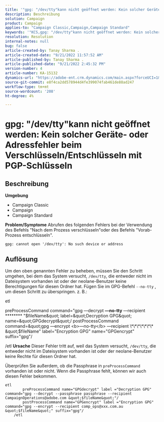 ```yaml
---
title: '"gpg: "/dev/tty"kann nicht geöffnet werden: Kein solcher Geräte- oder Adressfehler beim Verschlüsseln/Entschlüsseln mit PGP-Schlüsseln"'
description: Beschreibung
solution: Campaign
product: Campaign
applies-to: "Campaign Classic,Campaign,Campaign Standard"
keywords: '"KCS,gpg: "/dev/tty"kann nicht geöffnet werden: Kein solcher Geräte- oder Adressfehler beim Verschlüsseln/Entschlüsseln mit PGP-Schlüsseln"'
resolution: Resolution
internal-notes: null
bug: false
article-created-by: Tanay Sharma .
article-created-date: "9/21/2022 11:57:52 AM"
article-published-by: Tanay Sharma .
article-published-date: "9/21/2022 2:45:32 PM"
version-number: 4
article-number: KA-15132
dynamics-url: "https://adobe-ent.crm.dynamics.com/main.aspx?forceUCI=1&pagetype=entityrecord&etn=knowledgearticle&id=16788499-a439-ed11-9db1-002248086735"
source-git-commit: e8f4ca2dd578944d4fe399074fab461de88ad247
workflow-type: tm+mt
source-wordcount: '208'
ht-degree: 4%

---
```


# gpg: &quot;/dev/tty&quot;kann nicht geöffnet werden: Kein solcher Geräte- oder Adressfehler beim Verschlüsseln/Entschlüsseln mit PGP-Schlüsseln

## Beschreibung

<b>Umgebung</b>
- Campaign Classic
- Campaign
- Campaign Standard



<b>Problem/Symptome</b>
Abrufen des folgenden Fehlers bei der Verwendung des Befehls &quot;Nach dem Prozess verschlüsseln&quot;oder des Befehls &quot;Vorab-Prozess entschlüsseln&quot;.


```
gpg: cannot open '/dev/tty': No such device or address
```





## Auflösung


Um den oben genannten Fehler zu beheben, müssen Sie den Schritt umgehen, bei dem das System versucht, `/dev/tty`, die entweder nicht im Dateisystem vorhanden ist oder der neolane-Benutzer keine Berechtigungen für diesen Ordner hat. Fügen Sie im GPG-Befehl `--no-tty` , um diesen Schritt zu überspringen. z. B.:



etl

preProcessCommand command=&quot;gpg —decrypt <b>—no-tty</b> —recipient \*\*\*\*\*\*\*\* &quot;$fileName&quot; label=&quot;Decryption GPG&quot; name=&quot;GPGdecrypt&quot;/ postProcessCommand command=&quot;gpg —encrypt <b>—no-tty</b> —recipient \*\*\*\*\*\*\* &quot;$fileName&quot; label=&quot;Encryption GPG&quot; name=&quot;GPGencrypt&quot; suffix=&quot;gpg&quot;/

/etl
<b>Ursache</b>
Dieser Fehler tritt auf, weil das System versucht, `/dev/tty`, die entweder nicht im Dateisystem vorhanden ist oder der neolane-Benutzer keine Rechte für diesen Ordner hat.

Überprüfen Sie außerdem, ob die Passphrase in `preProcessCommand` vorhanden ist oder nicht. Wenn die Passphrase fehlt, können wir auch diesen Fehler bekommen.


```
etl
        preProcessCommand name="GPGdecrypt" label ="Decryption GPG" command="gpg --decrypt --passphrase passphrase --recipient CampaignOperations@adobe.com &quot;$fileName&quot;"/
        postProcessCommand name="GPGencrypt" label ="Encryption GPG" command="gpg --encrypt --recipient comp_ops@xxx.com.au &quot;$fileName&quot;" suffix="gpg"/
    /etl
```

